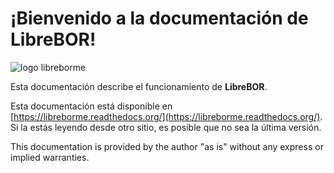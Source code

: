 # ¡Bienvenido a la documentación de LibreBOR!

![logo libreborme](https://raw.githubusercontent.com/PabloCastellano/libreborme/master/libreborme/static/libreborme_logo.png)

Esta documentación describe el funcionamiento de **LibreBOR**.

Esta documentación está disponible en [https://libreborme.readthedocs.org/](https://libreborme.readthedocs.org/). Si la estás leyendo desde otro sitio, es posible que no sea la última versión.

This documentation is provided by the author "as is" without any express or implied warranties.

